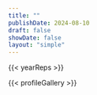 ```yaml
---
title: ""
publishDate: 2024-08-10
draft: false
showDate: false
layout: "simple"
---
```

{{< yearReps >}}

{{< profileGallery >}}
